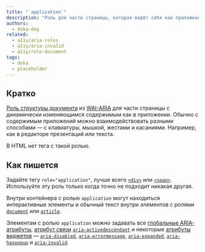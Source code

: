 ```yaml
---
title: "`application`"
description: "Роль для части страницы, которая ведёт себя как приложение."
authors:
  - doka-dog
related:
  - a11y/aria-roles
  - a11y/aria-invalid
  - a11y/role-document
tags:
  - doka
  - placeholder
---
```


## Кратко

[Роль структуры документа](/a11y/aria-roles/#roli-struktury-dokumenta) из [WAI-ARIA](/a11y/aria-intro/#specifikaciya) для части страницы с динамически изменяющимся содержимым как в приложении. Обычно с содержимым приложений можно взаимодействовать разными способами — с клавиатуры, мышкой, жестами и касаниями. Например, как в редакторе презентаций или текста.

В HTML нет тега с такой ролью.

## Как пишется

Задайте тегу `role="application"`, лучше всего [`<div>`](/html/div/) или [`<span>`](/html/span/). Используйте эту роль только когда точно не подходит никакая другая.

Внутри контейнера с ролью `application` могут находиться интерактивные элементы и обычный текст внутри элементов с ролями [`document`](/a11y/role-document/) или [`article`](/a11y/role-article/).

Элементам с ролью `application` можно задавать все [глобальные ARIA-атрибуты](/a11y/aria-attrs/#globalnye-atributy), [атрибут связи](/a11y/aria-attrs/#atributy-svyazi) [`aria-activedescendant`](/a11y/aria-activedescendant/) и некоторые [атрибуты виджетов](/a11y/aria-attrs/#atributy-vidzhetov) — [`aria-disabled`](/a11y/aria-disabled/), [`aria-errormessage`](/a11y/aria-errormessage/), [`aria-expanded`](/a11y/aria-expanded/), [`aria-haspopup`](/a11y/aria-haspopup/) и [`aria-invalid`](/a11y/aria-invalid/).
